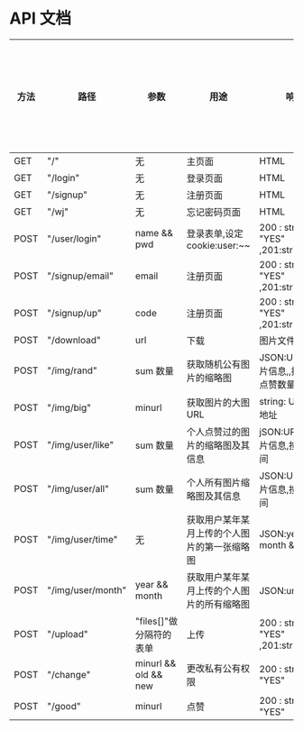 # API 文档

| 方法 | 路径              | 参数                    | 用途                                         | 响应                                     | 是否需要身份认证 |
| ---- | ----------------- | ----------------------- | -------------------------------------------- | ---------------------------------------- | ---------------- |
| GET  | "/"               | 无                      | 主页面                                       | HTML                                     | 0                |
| GET  | "/login"          | 无                      | 登录页面                                     | HTML                                     | 0                |
| GET  | "/signup"         | 无                      | 注册页面                                     | HTML                                     | 0                |
| GET  | "/wj"             | 无                      | 忘记密码页面                                 | HTML                                     | 0                |
| POST | "/user/login"     | name  && pwd            | 登录表单,设定cookie:user:~~                  | 200 : string: "YES" ,201:string:"NO"     | 0                |
| POST | "/signup/email"   | email                   | 注册页面                                     | 200 : string: "YES" ,201:string:"NO"     | 0                |
| POST | "/signup/up"      | code                    | 注册页面                                     | 200 : string: "YES" ,201:string:"NO"     | 0                |
| POST | "/download"       | url                     | 下载                                         | 图片文件                                 | 0                |
| POST | "/img/rand"       | sum 数量                | 获取随机公有图片的缩略图                     | JSON:URL......图片信息,,按推荐和点赞数量 | 0                |
| POST | "/img/big"        | minurl                  | 获取图片的大图URL                            | string: URL 大图地址                     | 0                |
| POST | "/img/user/like"  | sum 数量                | 个人点赞过的图片的缩略图及其信息             | jSON:URL......图片信息,按上传时间        | 1                |
| POST | "/img/user/all"   | sum 数量                | 个人所有图片缩略图及其信息                   | JSON:URL......图片信息,按上传时间        | 1                |
| POST | "/img/user/time"  | 无                      | 获取用户某年某月上传的个人图片的第一张缩略图 | JSON:year && month && url                | 1                |
| POST | "/img/user/month" | year && month           | 获取用户某年某月上传的个人图片的所有缩略图   | JSON:url...信息                          | 1                |
| POST | "/upload"         | "files[]"做分隔符的表单 | 上传                                         | 200 : string: "YES" ,201:string:"NO"     | 1                |
| POST | "/change"         | minurl && old  && new   | 更改私有公有权限                             | 200 : string: "YES"                      | 1                |
| POST | "/good"           | minurl                  | 点赞                                         | 200 : string: "YES"                      | 1                |

